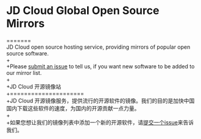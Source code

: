 # JD Cloud Global Open Source Mirrors
 =======  
JD Cloud open source hosting service, providing mirrors of popular open source software.   
+  
+Please [submit an issue](https://github.com/JDCloudGlobal/OpenSourceMirrors/issues/new) to tell us, if you want new software to be added to our mirror list.  
+  
+JD Cloud 开源镜像站  
+=====================  
+JD Cloud 开源镜像服务，提供流行的开源软件的镜像。我们的目的是加快中国国内下载这些软件的速度，为国内的开源贡献一点力量。  
+  
+如果您想让我们的镜像列表中添加一个新的开源软件，请[提交一个issue](https://github.com/JDCloudGlobal/OpenSourceMirrors/issues/new)来告诉我们。  
